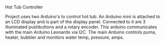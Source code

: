 Hot Tub Controller

Project uses two Arduino's to control hot tub.
An Arduino mini is attached to an LCD display and is part of the display
panel. Connected to it are 3 illuminated pushbuttons and a rotary encoder.
This arduino communicates with the main Arduino Leonardo via I2C.  The 
main Arduino controls puma, heater, bubbler and monitors water temp, pressure, amps.

